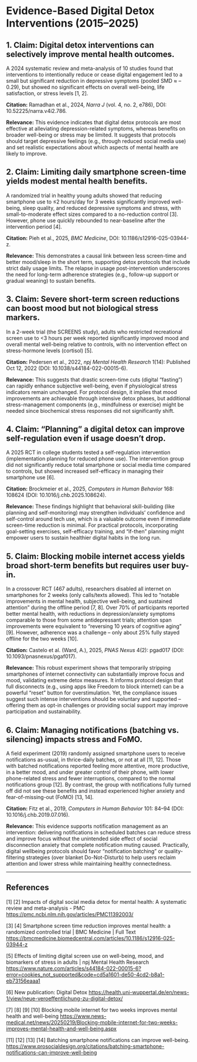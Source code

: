 # Evidence-Based Digital Detox Interventions (2015–2025)

## 1. Claim: Digital detox interventions can selectively improve mental health outcomes.
A 2024 systematic review and meta-analysis of 10 studies found that interventions to intentionally reduce or cease digital engagement led to a small but significant reduction in depressive symptoms (pooled SMD ≈ –0.29), but showed no significant effects on overall well-being, life satisfaction, or stress levels [1, 2].

**Citation:** Ramadhan et al., 2024, *Narra J* (vol. 4, no. 2, e786), DOI: 10.52225/narra.v4i2.786.

**Relevance:** This evidence indicates that digital detox protocols are most effective at alleviating depression-related symptoms, whereas benefits on broader well-being or stress may be limited. It suggests that protocols should target depressive feelings (e.g., through reduced social media use) and set realistic expectations about which aspects of mental health are likely to improve.

## 2. Claim: Limiting daily smartphone screen-time yields modest mental health benefits.
A randomized trial in healthy young adults showed that reducing smartphone use to ≤2 hours/day for 3 weeks significantly improved well-being, sleep quality, and reduced depressive symptoms and stress, with small-to-moderate effect sizes compared to a no-reduction control [3]. However, phone use quickly rebounded to near-baseline after the intervention period [4].

**Citation:** Pieh et al., 2025, *BMC Medicine*, DOI: 10.1186/s12916-025-03944-z.

**Relevance:** This demonstrates a causal link between less screen-time and better mood/sleep in the short term, supporting detox protocols that include strict daily usage limits. The relapse in usage post-intervention underscores the need for long-term adherence strategies (e.g., follow-up support or gradual weaning) to sustain benefits.

## 3. Claim: Severe short-term screen reductions can boost mood but not biological stress markers.
In a 2-week trial (the SCREENS study), adults who restricted recreational screen use to <3 hours per week reported significantly improved mood and overall mental well-being relative to controls, with no intervention effect on stress-hormone levels (cortisol) [5].

**Citation:** Pedersen et al., 2022, *npj Mental Health Research* 1(14): Published Oct 12, 2022 (DOI: 10.1038/s44184-022-00015-6).

**Relevance:** This suggests that drastic screen-time cuts (digital “fasting”) can rapidly enhance subjective well-being, even if physiological stress indicators remain unchanged. For protocol design, it implies that mood improvements are achievable through intensive detox phases, but additional stress-management components (e.g., mindfulness or exercise) might be needed since biochemical stress responses did not significantly shift.

## 4. Claim: “Planning” a digital detox can improve self-regulation even if usage doesn’t drop.
A 2025 RCT in college students tested a self-regulation intervention (implementation planning for reduced phone use). The intervention group did not significantly reduce total smartphone or social media time compared to controls, but showed increased self-efficacy in managing their smartphone use [6].

**Citation:** Brockmeier et al., 2025, *Computers in Human Behavior* 168: 108624 (DOI: 10.1016/j.chb.2025.108624).

**Relevance:** These findings highlight that behavioral skill-building (like planning and self-monitoring) may strengthen individuals’ confidence and self-control around tech use, which is a valuable outcome even if immediate screen-time reduction is minimal. For practical protocols, incorporating goal-setting exercises, self-efficacy training, and “if-then” planning might empower users to sustain healthier digital habits in the long run.

## 5. Claim: Blocking mobile internet access yields broad short-term benefits but requires user buy-in.
In a crossover RCT (467 adults), researchers disabled all internet on smartphones for 2 weeks (only calls/texts allowed). This led to “notable improvements in mental health, subjective well-being, and sustained attention” during the offline period [7, 8]. Over 70% of participants reported better mental health, with reductions in depression/anxiety symptoms comparable to those from some antidepressant trials; attention span improvements were equivalent to “reversing 10 years of cognitive aging” [9]. However, adherence was a challenge – only about 25% fully stayed offline for the two weeks [10].

**Citation:** Castelo et al. (Ward, A.), 2025, *PNAS Nexus* 4(2): pgad017 (DOI: 10.1093/pnasnexus/pgaf017).

**Relevance:** This robust experiment shows that temporarily stripping smartphones of internet connectivity can substantially improve focus and mood, validating extreme detox measures. It informs protocol design that full disconnects (e.g., using apps like Freedom to block internet) can be a powerful “reset” button for overstimulation. Yet, the compliance issues suggest such intense interventions should be voluntary and supported – offering them as opt-in challenges or providing social support may improve participation and sustainability.

## 6. Claim: Managing notifications (batching vs. silencing) impacts stress and FoMO.
A field experiment (2019) randomly assigned smartphone users to receive notifications as-usual, in thrice-daily batches, or not at all [11, 12]. Those with batched notifications reported feeling more attentive, more productive, in a better mood, and under greater control of their phone, with lower phone-related stress and fewer interruptions, compared to the normal notifications group [12]. By contrast, the group with notifications fully turned off did not see these benefits and instead experienced higher anxiety and fear-of-missing-out (FoMO) [13, 14].

**Citation:** Fitz et al., 2019, *Computers in Human Behavior* 101: 84–94 (DOI: 10.1016/j.chb.2019.07.016).

**Relevance:** This evidence supports notification management as an intervention: delivering notifications in scheduled batches can reduce stress and improve focus without the unintended side effect of social disconnection anxiety that complete notification muting caused. Practically, digital wellbeing protocols should favor “notification batching” or quality-filtering strategies (over blanket Do-Not-Disturb) to help users reclaim attention and lower stress while maintaining healthy connectedness.

---

## References

[1] [2] Impacts of digital social media detox for mental health: A systematic review and meta-analysis - PMC
https://pmc.ncbi.nlm.nih.gov/articles/PMC11392003/

[3] [4] Smartphone screen time reduction improves mental health: a randomized controlled trial | BMC Medicine | Full Text
https://bmcmedicine.biomedcentral.com/articles/10.1186/s12916-025-03944-z

[5] Effects of limiting digital screen use on well-being, mood, and biomarkers of stress in adults | npj Mental Health Research
https://www.nature.com/articles/s44184-022-00015-6?error=cookies_not_supported&code=cd5a1601-de50-4cd2-b8a1-eb73156eaaa1

[6] New publication: Digital Detox
https://health.uni-wuppertal.de/en/news-1/view/neue-veroeffentlichung-zu-digital-detox/

[7] [8] [9] [10] Blocking mobile internet for two weeks improves mental health and well-being
https://www.news-medical.net/news/20250219/Blocking-mobile-internet-for-two-weeks-improves-mental-health-and-well-being.aspx

[11] [12] [13] [14] Batching smartphone notifications can improve well-being.
https://www.prosocialdesign.org/citations/batching-smartphone-notifications-can-improve-well-being